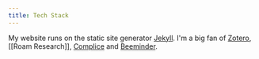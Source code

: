 ```yaml
---
title: Tech Stack
---
```


My website runs on the static site generator [Jekyll](https://jekyllrb.com/). I'm a big fan of [Zotero](https://www.zotero.org/), [[Roam Research]], [Complice](https://complice.co/) and [Beeminder](https://www.beeminder.com/).